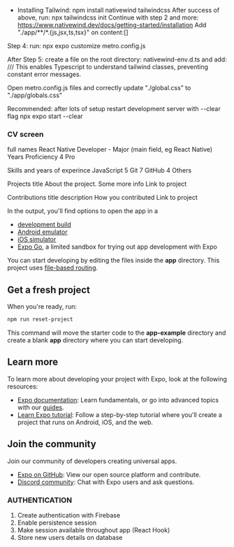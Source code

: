 - Installing Tailwind:
npm install nativewind tailwindcss 
After success of above, run: npx tailwindcss init
Continue with step 2 and more: https://www.nativewind.dev/docs/getting-started/installation
Add "./app/**/*.{js,jsx,ts,tsx}" on content:[]

Step 4: run: npx expo customize metro.config.js

After Step 5: create a file on the root directory: nativewind-env.d.ts and add:
/// <reference types="nativewind/types"/>
This enables Typescript to understand tailwind classes, preventing constant error messages.

Open metro.config.js files and correctly update "./global.css" to "./app/globals.css"

Recommended: after lots of setup restart development server with --clear flag
npx expo start --clear

### CV screen
full names
React Native Developer - Major (main field, eg React Native)
Years    Proficiency
4        Pro

Skills and years of experince
JavaScript  5
Git         7
GitHub      4
Others

Projects
title
About the project. Some more info
Link to project

Contributions
title
description
How you contributed
Link to project



In the output, you'll find options to open the app in a

- [development build](https://docs.expo.dev/develop/development-builds/introduction/)
- [Android emulator](https://docs.expo.dev/workflow/android-studio-emulator/)
- [iOS simulator](https://docs.expo.dev/workflow/ios-simulator/)
- [Expo Go](https://expo.dev/go), a limited sandbox for trying out app development with Expo

You can start developing by editing the files inside the **app** directory. This project uses [file-based routing](https://docs.expo.dev/router/introduction).

## Get a fresh project

When you're ready, run:

```bash
npm run reset-project
```

This command will move the starter code to the **app-example** directory and create a blank **app** directory where you can start developing.

## Learn more

To learn more about developing your project with Expo, look at the following resources:

- [Expo documentation](https://docs.expo.dev/): Learn fundamentals, or go into advanced topics with our [guides](https://docs.expo.dev/guides).
- [Learn Expo tutorial](https://docs.expo.dev/tutorial/introduction/): Follow a step-by-step tutorial where you'll create a project that runs on Android, iOS, and the web.

## Join the community

Join our community of developers creating universal apps.

- [Expo on GitHub](https://github.com/expo/expo): View our open source platform and contribute.
- [Discord community](https://chat.expo.dev): Chat with Expo users and ask questions.

### AUTHENTICATION
1. Create authentication with Firebase
2. Enable persistence session
3. Make session available throughout app (React Hook)
4. Store new users details on database
